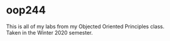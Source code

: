 # oop244

This is all of my labs from my Objected Oriented Principles class.  
Taken in the Winter 2020 semester.
